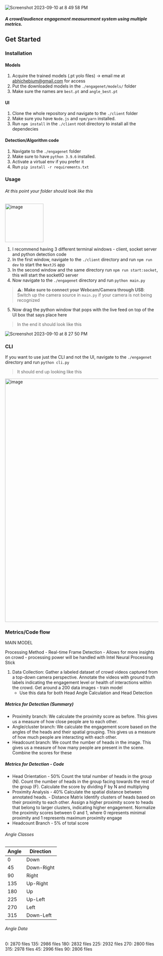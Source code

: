 ![Screenshot 2023-09-10 at 8 49 58 PM](https://github.com/abhayc-glitch/EngageNet/assets/78511893/60ad3ee4-78ce-409a-bd7a-7e96dd917f0d)

##### A crowd/audience engagement measurement system using multiple metrics.

## Get Started

### Installation

#### Models
1. Acquire the trained models (.pt yolo files) -> email me at abhichebium@gmail.com for access
2. Put the downloaded models in the `./engagenet/models/` folder
3. Make sure the names are `best.pt` and `angle_best.pt`

#### UI
1. Clone the whole repository and navigate to the `./client` folder
2. Make sure you have `Node.js` and `npm/yarn` installed.
3. Run `npm install` in the `./client` root directory to install all the dependecies

#### Detection/Algorithm code
1. Navigate to the `./engagenet` folder
2. Make sure to have `python 3.9.6` installed.
3. Activate a virtual env if you prefer it
4. Run `pip install -r requirements.txt`

### Usage
###### At this point your folder should look like this
<img width="126" alt="image" src="https://github.com/abhayc-glitch/EngageNet/assets/78511893/3796a406-edd9-47bd-9a43-cc76e11aa714">


1. I recommend having 3 different terminal windows - client, socket server and python detection code
2. In the first window, navigate to the `./client` directory and run `npm run dev` to start the `NextJS` app
3. In the second window and the same directory run `npm run start:socket`, this will start the socketIO server
4. Now navigate to the `./engagenet` directory and run `python main.py`
> ⚠️: **Make sure to connect your Webcam/Camera through USB**: Switch up the camera source in `main.py` if your camera is not being recognized
5. Now drag the python window that pops with the live feed on top of the UI box that says place here
> In the end it should look like this
> 
![Screenshot 2023-09-10 at 8 27 50 PM](https://github.com/abhayc-glitch/EngageNet/assets/78511893/8b7a01a3-9fb6-4e21-90f8-29790208eb2c)


### CLI
If you want to use just the CLI and not the UI, navigate to the `./engagenet` directory and run `python cli.py`
> It should end up looking like this
>
<img width="796" alt="image" src="https://github.com/abhayc-glitch/EngageNet/assets/78511893/7af4c46b-4ac2-45aa-9b9a-383e48690d90">


### Metrics/Code flow
MAIN MODEL

Processing Method - Real-time Frame Detection - Allows for more insights on crowd - processing power will be handled with Intel Neural Processing Stick

1. Data Collection:
    Gather a labeled dataset of crowd videos captured from a top-down camera perspective.
    Annotate the videos with ground truth labels indicating the engagement level or health of interactions within the crowd.
    Get around a 200 data images - train model
    - Use this data for both Head Angle Calculation and Head Detection

##### Metrics for Detection (Summary)
- Proximity branch: We calculate the proximity score as before. This gives us a measure of how close people are to each other.
- Angle/cluster branch: We calculate the engagement score based on the angles of the heads and their spatial grouping. This gives us a measure of how much people are interacting with each other.
- Headcount branch: We count the number of heads in the image. This gives us a measure of how many people are present in the scene.
Combine the scores for these


##### Metrics for Detection - Code
- Head Orientation - 50%
    Count the total number of heads in the group (N).
    Count the number of heads in the group facing towards the rest of the group (F).
    Calculate the score by dividing F by N and multiplying
- Proximity Analysis - 40%
    Calculate the spatial distance between annotated heads. - Distance Matrix
    Identify clusters of heads based on their proximity to each other.
    Assign a higher proximity score to heads that belong to larger clusters, indicating higher engagement.
    Normalize the proximity scores between 0 and 1, where 0 represents minimal proximity and 1 represents maximum proximity engage
- Headcount Branch - 5% of total score


###### Angle Classes
| Angle | Direction |
|-------|-----------|
| 0     | Down      |
| 45    | Down-Right|
| 90    | Right     |
| 135   | Up-Right  |
| 180   | Up        |
| 225   | Up-Left   |
| 270   | Left      |
| 315   | Down-Left |


###### Angle Data
0: 2870 files
135: 2986 files
180: 2832 files
225: 2932 files
270: 2800 files
315: 2978 files
45: 2996 files
90: 2806 files

